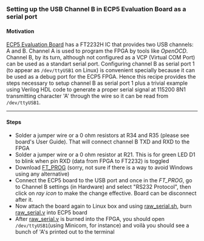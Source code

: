 ### Setting up the USB Channel B in ECP5 Evaluation Board as a serial port

#### Motivation

[ECP5 Evaluation Board](http://www.latticesemi.com/-/media/LatticeSemi/Documents/UserManuals/EI2/FPGA-EB-02017-1-0-ECP5-Evaluation-Board.ashx?document_id=52479) has a FT2232H IC that provides two USB channels: A and B. Channel A is used
to program the FPGA by tools like _OpenOCD_. Channel B, by its turn, although
not configured as a VCP (Virtual COM Port) can be used as a standart serial
port. Configuring channel B as serial port 1 (to appear as `/dev/ttyUSB1` on
Linux) is convenient specially because it can be used as a debug port for the
ECP5 FPGA. Hence this recipe provides the steps necessary to setup channel B as
serial port 1 plus a trivial example using Verilog HDL code to generate a proper
serial signal at 115200 8N1 transmitting character 'A' through the wire so it
can be read from `/dev/ttyUSB1`.

---

#### Steps

- Solder a jumper wire or a 0 ohm resistors at R34 and R35 (please see board's
  User Guide). That will connect channel B TXD and RXD to the FPGA
- Solder a jumper wire or a 0 ohm resistor at R21. This is for green LED D1 to
  blink when pin RXD (data from FPGA to FT2232) is toggled
- Download [FT_PROG](https://www.ftdichip.com/Support/Utilities.htm#FT_PROG)
  (sorry, not sure if there is a way to avoid Windows using any alternative)
- Connect the ECP5 board to the USB port and once in the *FT_PROG*, go to
  Channel B settings (in Hardware) and select "RS232 Protocol", then click on
  _ray icon_ to make the change effective. Board can be disconnect after it.
- Now attach the board again to Linux box and using [raw_serial.sh](raw_serial.sh),
  burn [raw_serial.v](raw_serial.v) into ECP5 board
- After [raw_serial.v](raw_serial.v) is burned into the FPGA, you should open
  `/dev/ttyUSB1`(using Minicom, for instance) and voilà you should see a bunch
  of 'A's printed out to the terminal
